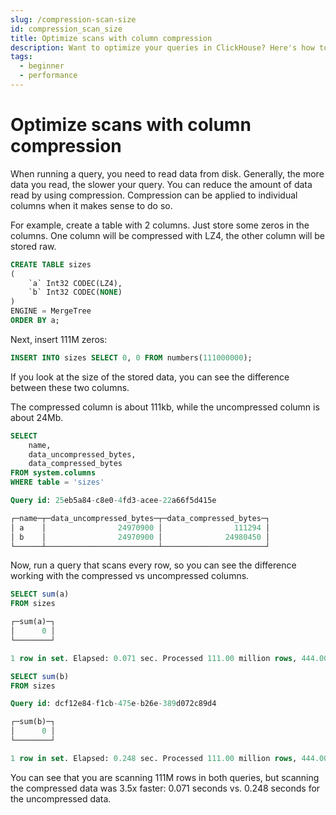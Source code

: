 ```yaml
---
slug: /compression-scan-size
id: compression_scan_size
title: Optimize scans with column compression
description: Want to optimize your queries in ClickHouse? Here's how to use column compression to speed up ClickHouse queries.
tags:
  - beginner
  - performance
---
```


# Optimize scans with column compression

When running a query, you need to read data from disk. Generally, the more data you read, the slower your query. You can reduce the amount of data read by using compression. Compression can be applied to individual columns when it makes sense to do so.

For example, create a table with 2 columns. Just store some zeros in the columns. One column will be compressed with LZ4, the other column will be stored raw.

```sql
CREATE TABLE sizes
(
    `a` Int32 CODEC(LZ4),
    `b` Int32 CODEC(NONE)
)
ENGINE = MergeTree
ORDER BY a;
```

Next, insert 111M zeros:

```sql
INSERT INTO sizes SELECT 0, 0 FROM numbers(111000000);
```

If you look at the size of the stored data, you can see the difference between these two columns.

The compressed column is about 111kb, while the uncompressed column is about 24Mb.

```sql
SELECT
    name,
    data_uncompressed_bytes,
    data_compressed_bytes
FROM system.columns
WHERE table = 'sizes'

Query id: 25eb5a84-c8e0-4fd3-acee-22a66f5d415e

┌─name─┬─data_uncompressed_bytes─┬─data_compressed_bytes─┐
│ a    │                24970900 │                111294 │
│ b    │                24970900 │              24980450 │
└──────┴─────────────────────────┴───────────────────────┘
```

Now, run a query that scans every row, so you can see the difference working with the compressed vs uncompressed columns. 

```sql
SELECT sum(a)
FROM sizes

┌─sum(a)─┐
│      0 │
└────────┘

1 row in set. Elapsed: 0.071 sec. Processed 111.00 million rows, 444.00 MB (1.55 billion rows/s., 6.22 GB/s.)

SELECT sum(b)
FROM sizes

Query id: dcf12e84-f1cb-475e-b26e-389d072c89d4

┌─sum(b)─┐
│      0 │
└────────┘

1 row in set. Elapsed: 0.248 sec. Processed 111.00 million rows, 444.00 MB (446.87 million rows/s., 1.79 GB/s.)
```

You can see that you are scanning 111M rows in both queries, but scanning the compressed data was 3.5x faster: 0.071 seconds vs. 0.248 seconds for the uncompressed data.